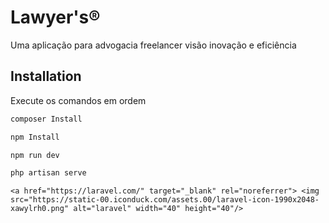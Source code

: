 
# Lawyer's®

Uma aplicação para advogacia freelancer visão inovação e eficiência 


## Installation

Execute os comandos em ordem

```bash
composer Install
  ```
  ```bash
  npm Install
  ```
  ```bash
  npm run dev
  ```
  ```bash
  php artisan serve
  ```

    <a href="https://laravel.com/" target="_blank" rel="noreferrer"> <img src="https://static-00.iconduck.com/assets.00/laravel-icon-1990x2048-xawylrh0.png" alt="laravel" width="40" height="40"/>
